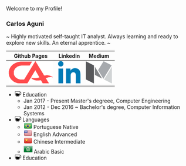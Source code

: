 Welcome to my Profile!

### Carlos Aguni
~ Highly motivated self-taught IT analyst. Always learning and ready to explore new skills. An eternal apprentice. ~

| Github Pages | Linkedin | Medium |
| :----------: | :------: | :----: |
| [![](ca-logo.png)](https://crashlaker.github.io) | [![](linkedin-logo.png)](https://www.linkedin.com/in/carlos-aguni/) | [![](medium-logo.png)](https://medium.com/@crashlaker) |



* ![](coffee2.png) Education
    * Jan 2017 - Present Master's degreee, Computer Engineering
    * Jan 2012 - Dec 2016 ~ Bachelor's degree, Computer Information Systems
* ![](coffee2.png) Languages
    * ![](br-flag.png) Portuguese Native
    * ![](us-flag.png) English Advanced
    * ![](cn-flag.png) Chinese Intermediate
    * ![](arab-league3.png) Arabic Basic 
* ![](coffee2.png) Education



[ca-logo]: ca-logo.png

